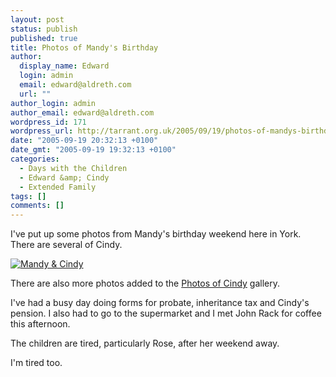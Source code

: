 ```yaml
---
layout: post
status: publish
published: true
title: Photos of Mandy's Birthday
author:
  display_name: Edward
  login: admin
  email: edward@aldreth.com
  url: ""
author_login: admin
author_email: edward@aldreth.com
wordpress_id: 171
wordpress_url: http://tarrant.org.uk/2005/09/19/photos-of-mandys-birthday/
date: "2005-09-19 20:32:13 +0100"
date_gmt: "2005-09-19 19:32:13 +0100"
categories:
  - Days with the Children
  - Edward &amp; Cindy
  - Extended Family
tags: []
comments: []
---
```


I\'ve put up some photos from Mandy\'s birthday weekend here in York.
There are several of Cindy.

[![Mandy &
Cindy](https://tarrant.org.uk/d/42-3/mandy40.jpg?g2_GALLERYSID=e5e1dddb92e367838451623a9b041b95)][1]

There are also more photos added to the [Photos of Cindy][2] gallery.

I\'ve had a busy day doing forms for probate, inheritance tax and
Cindy\'s pension. I also had to go to the supermarket and I met John
Rack for coffee this afternoon.

The children are tired, particularly Rose, after her weekend away.

I\'m tired too.



[1]: https://tarrant.org.uk/v/mandy40/
[2]: https://www.tarrant.org.uk/v/cindyphotos
